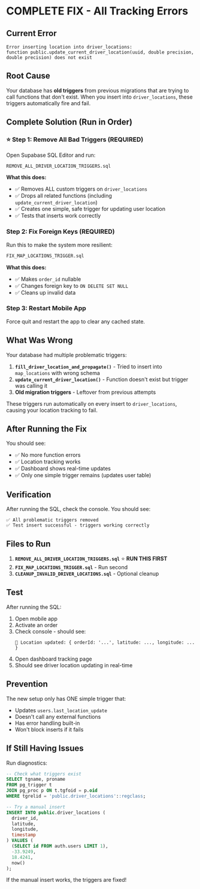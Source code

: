 # COMPLETE FIX - All Tracking Errors

## Current Error

```
Error inserting location into driver_locations:
function public.update_current_driver_location(uuid, double precision, double precision) does not exist
```

## Root Cause

Your database has **old triggers** from previous migrations that are trying to call functions that don't exist. When you insert into `driver_locations`, these triggers automatically fire and fail.

## Complete Solution (Run in Order)

### ⭐ Step 1: Remove All Bad Triggers (REQUIRED)

Open Supabase SQL Editor and run:

```sql
REMOVE_ALL_DRIVER_LOCATION_TRIGGERS.sql
```

**What this does:**

- ✅ Removes ALL custom triggers on `driver_locations`
- ✅ Drops all related functions (including `update_current_driver_location`)
- ✅ Creates one simple, safe trigger for updating user location
- ✅ Tests that inserts work correctly

### Step 2: Fix Foreign Keys (REQUIRED)

Run this to make the system more resilient:

```sql
FIX_MAP_LOCATIONS_TRIGGER.sql
```

**What this does:**

- ✅ Makes `order_id` nullable
- ✅ Changes foreign key to `ON DELETE SET NULL`
- ✅ Cleans up invalid data

### Step 3: Restart Mobile App

Force quit and restart the app to clear any cached state.

## What Was Wrong

Your database had multiple problematic triggers:

1. **`fill_driver_location_and_propagate()`** - Tried to insert into `map_locations` with wrong schema
2. **`update_current_driver_location()`** - Function doesn't exist but trigger was calling it
3. **Old migration triggers** - Leftover from previous attempts

These triggers run automatically on every insert to `driver_locations`, causing your location tracking to fail.

## After Running the Fix

You should see:

- ✅ No more function errors
- ✅ Location tracking works
- ✅ Dashboard shows real-time updates
- ✅ Only one simple trigger remains (updates user table)

## Verification

After running the SQL, check the console. You should see:

```
✅ All problematic triggers removed
✅ Test insert successful - triggers working correctly
```

## Files to Run

1. **`REMOVE_ALL_DRIVER_LOCATION_TRIGGERS.sql`** ⭐ **RUN THIS FIRST**
2. **`FIX_MAP_LOCATIONS_TRIGGER.sql`** - Run second
3. **`CLEANUP_INVALID_DRIVER_LOCATIONS.sql`** - Optional cleanup

## Test

After running the SQL:

1. Open mobile app
2. Activate an order
3. Check console - should see:
   ```
   📍 Location updated: { orderId: '...', latitude: ..., longitude: ... }
   ```
4. Open dashboard tracking page
5. Should see driver location updating in real-time

## Prevention

The new setup only has ONE simple trigger that:

- Updates `users.last_location_update`
- Doesn't call any external functions
- Has error handling built-in
- Won't block inserts if it fails

## If Still Having Issues

Run diagnostics:

```sql
-- Check what triggers exist
SELECT tgname, proname
FROM pg_trigger t
JOIN pg_proc p ON t.tgfoid = p.oid
WHERE tgrelid = 'public.driver_locations'::regclass;

-- Try a manual insert
INSERT INTO public.driver_locations (
  driver_id,
  latitude,
  longitude,
  timestamp
) VALUES (
  (SELECT id FROM auth.users LIMIT 1),
  -33.9249,
  18.4241,
  now()
);
```

If the manual insert works, the triggers are fixed!
